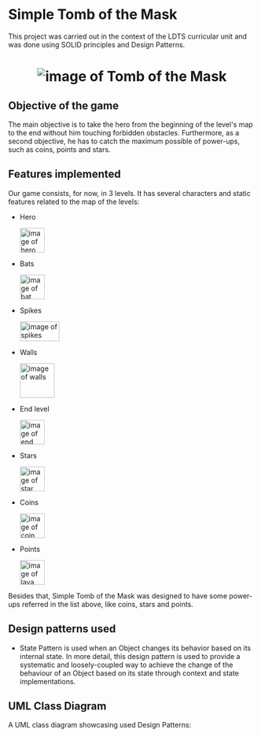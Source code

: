 # Simple Tomb of the Mask
This project was carried out in the context of the LDTS curricular unit and was done 
using SOLID principles and Design Patterns.

<h1 align="center">
  <img src="https://play-lh.googleusercontent.com/gTd127I81O2i2Q6kfCJoN-M0OSWmgsdjB47orUFpLwANW7VZLJYrOxMVt-OpilDXszg=w240-h480-rw" alt="image of Tomb of the Mask">
</h1>

## Objective of the game
The main objective is to take the hero from the beginning of the level's map to the end without him touching forbidden obstacles. Furthermore, as a second objective,
he has to catch the maximum possible of power-ups, such as coins, points and stars.

## Features implemented
Our game consists, for now, in 3 levels. It has several characters and static features related to the map of the levels:
* Hero
  <p align="left">
    <img src="https://static.wikia.nocookie.net/tomb-of-the-mask/images/d/d9/Travelboy.png/revision/latest?cb=2022081314381" alt="image of hero" width = 50>
  </p>
* Bats
  <p align="left">
    <img src="https://static.wikia.nocookie.net/tomb-of-the-mask/images/a/ad/Bat.png/revision/latest/thumbnail/width/360/height/360?cb=20220801024620" alt="image of bat" width = 50>
  </p>
* Spikes
  <p align="left">
    <img src="https://static.wikia.nocookie.net/tomb-of-the-mask/images/9/9a/Spikes-Stage_2.jpeg/revision/latest/scale-to-width-down/250?cb=20190402115651" alt="image of spikes" width = 80 height = 40>
  </p>
* Walls
  <p align="left">
    <img src="https://static.wikia.nocookie.net/most-detailed-totm/images/b/bf/Wall_Blocks.jpeg/revision/latest?cb=20210707122433" alt="image of walls" width = 70>
  </p>
* End level
  <p align="left">
    <img src="https://static.wikia.nocookie.net/tomb-of-the-mask/images/b/bc/Exit.png/revision/latest/thumbnail/width/360/height/360?cb=20230127172050" alt="image of end level" width = 50>
  </p>
* Stars
  <p align="left">
    <img src="https://static.wikia.nocookie.net/tomb-of-the-mask/images/2/2e/Star.png/revision/latest/thumbnail/width/360/height/360?cb=20220811034534" alt="image of star" width = 50>
  </p>
* Coins
  <p align="left">
    <img src="https://static.wikia.nocookie.net/tomb-of-the-mask/images/6/6d/Coin.png/revision/latest?cb=20220801071119" alt="image of coin" width = 50>
  </p>
* Points
  <p align="left">
    <img src="https://static.wikia.nocookie.net/tomb-of-the-mask/images/2/2a/Dot.png/revision/latest/top-crop/width/200/height/150?cb=20220803041257" alt="image of lava" width = 50>
  </p>

Besides that, Simple Tomb of the Mask was designed to have some power-ups referred in the list above, like coins, stars and points.

## Design patterns used
* State Pattern is used when an Object changes its behavior based on its internal state. In more detail, this design pattern is used to provide a systematic and loosely-coupled way to achieve the change of the behaviour of
  an Object based on its state through context and state implementations.

## UML Class Diagram
A UML class diagram showcasing used Design Patterns:





